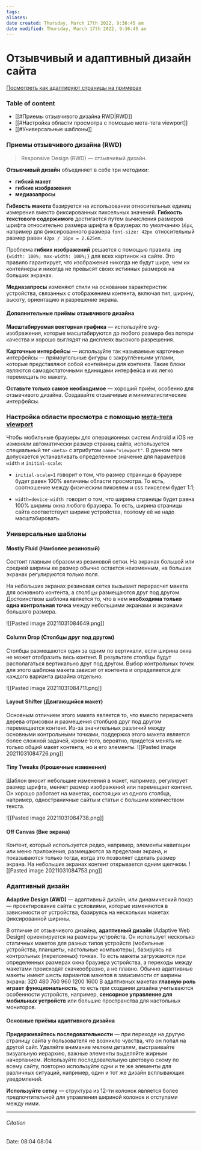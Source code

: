 ```yaml
---
tags: 
aliases: 
date created: Thursday, March 17th 2022, 9:36:45 am
date modified: Thursday, March 17th 2022, 9:36:45 am
---
```


# Отзывчивый и адаптивный дизайн сайта

[Посмотреть как адаптируют страницы на примерах](https://startbootstrap.com/)

### Table of content

- [[#Приемы отзывчивого дизайна RWD|RWD]]
- [[#Настройка области просмотра с помощью мета-тега viewport]]
- [[#Универсальные шаблоны]]

### Приемы отзывчивого дизайна (RWD)

>Responsive Design (RWD) — отзывчивый дизайн.

**Отзывчивый дизайн** объединяет в себе три методики:
 - **гибкий макет**
 - **гибкие изображения**
 - **медиазапросы**

**Гибкость макета** базируется на использовании относительных единиц измерения вместо фиксированных пиксельных значений.
**Гибкость текстового содержимого** достигается путем вычисления размеров шрифта относительно размера шрифта в браузерах по умолчанию `16px`, например для фиксированного размера `font-size: 42px `относительный размер равен `42px / 16px = 2.625em`.

Проблема **гибких изображений** решается с помощью правила` img {width: 100%; max-width: 100%;}` для всех картинок на сайте. Это правило гарантирует, что изображения никогда не будут шире, чем их контейнеры и никогда не превысят своих истинных размеров на больших экранах.

**Медиазапросы** изменяют стили на основании характеристик устройства, связанных с отображением контента, включая тип, ширину, высоту, ориентацию и разрешение экрана.

#### Дополнительные приёмы отзывчивого дизайна

**Масштабируемая векторная графика** — используйте svg-изображения, которые масштабируются до любого размера без потери качества и хорошо выглядят на дисплеях высокого разрешения.

**Карточные интерфейсы** — используйте так называемые карточные интерфейсы — прямоугольные фигуры с закруглёнными углами, которые представляют собой контейнеры для контента. Такие блоки являются самодостаточными единицами интерфейса и их легко перемещать по макету.

**Оставьте только самое необходимое** — хороший приём, особенно для отзывчивого дизайна. Создавайте отзывчивые и минималистические интерфейсы.

###  Настройка области просмотра с помощью [мета-тега viewport](https://itchief.ru/html-and-css/viewport-meta-tag)

Чтобы мобильные браузеры для операционных систем Android и iOS не изменяли автоматически размер страниц сайта, используется специальный тег `<meta>` с атрибутом `name="viewport"`. В данном теге допускается устанавливать определенное значение для параметров` width` и `initial-scale`:
- `initial-scale=1` говорит о том, что размер страницы в браузере будет равен 100% величины области просмотра. То есть, соотношение между физическим пикселем и css пикселем будет 1:1;

 - `width=device-width `говорит о том, что ширина страницы будет равна 100% ширины окна любого браузера. То есть, ширина страницы сайта соответствует ширине устройства, поэтому её не надо масштабировать.

### Универсальные шаблоны

#### Mostly Fluid (Наиболее резиновый)

 Состоит главным образом из резиновой сетки. На экранах большой или средней ширины ее размер обычно остается неизменным, на больших экранах регулируются только поля.
 
 На небольших экранах резиновая сетка вызывает перерасчет макета для основного контента, а столбцы размещаются друг под другом. Достоинством шаблона является то, что в нем **необходима только одна контрольная точка** между небольшими экранами и экранами большого размера.
 
 
![[Pasted image 20211031084649.png]]

#### Column Drop (Столбцы друг под другом)

Столбцы размещаются один за одним по вертикали, если ширина окна не может отобразить весь контент. В результате столбцы будут располагаться вертикально друг под другом. Выбор контрольных точек для этого шаблона макета зависит от контента и определяется для каждого варианта дизайна отдельно.

![[Pasted image 20211031084711.png]]

#### Layout Shifter (Двигающийся макет)

Основным отличием этого макета является то, что вместо перерасчета дерева отрисовки и размещения столбцов друг под другом перемещается контент. Из-за значительных различий между основными контрольными точками, поддержка этого макета является более сложной задачей, кроме того, вероятно, придется менять не только общий макет контента, но и его элементы.
![[Pasted image 20211031084726.png]]

#### Tiny Tweaks (Крошечные изменения)

Шаблон вносит небольшие изменения в макет, например, регулирует размер шрифта, меняет размер изображений или перемещает контент. Он хорошо работает на макетах, состоящих из одного столбца, например, одностраничные сайты и статьи с большим количеством текста.

![[Pasted image 20211031084738.png]]

#### Off Canvas (Вне экрана)

Контент, который используется редко, например, элементы навигации или меню приложения, размещаются за пределами экрана, и показываются только тогда, когда это позволяет сделать размер экрана. На небольших экранах контент открывается одним щелчком.
![[Pasted image 20211031084753.png]]

### Адаптивный дизайн

 **Adaptive Design (AWD)** — адаптивный дизайн, или динамический показ — проектирование сайта с условиями, которые изменяются в зависимости от устройства, базируясь на нескольких макетах фиксированной ширины.
 
 В отличие от отзывчивого дизайна, **адаптивный дизайн** (Adaptive Web Design) ориентируется на размеры устройств. Он использует несколько статичных макетов для разных типов устройств (мобильные устройства, планшеты, настольные компьютеры), базируясь на контрольных (переломных) точках. То есть макеты загружаются при определенных размерах окна браузера устройства, а переходы между макетами происходят скачкообразно, а не плавно.
 Обычно адаптивные макеты имеют шесть вариантов макетов в зависимости от ширины экрана:  320 480 760 960 1200 1600
 В адаптивных макетах **главную роль играет функциональность**, то есть при создании дизайна учитываются особенности устройств, например, **сенсорное управление для мобильных устройств** или большие пространства для настольных мониторов.
 
 #### Основные приёмы адаптивного дизайна
 **Придерживайтесь последовательности** — при переходе на другую страницу сайта у пользователя не возникло чувства, что он попал на другой сайт. Уделяйте внимание мелким деталям, выстраивайте визуальную иерархию, важные элементы выделяйте жирным начертанием. Используйте последовательную цветовую схему по всему сайту, повторно используйте одни и те же элементы для различных ситуаций, например, один и тот же дизайн всплывающих уведомлений.
 
 **Используйте сетку** — структура из 12-ти колонок является более предпочтительной для управления шириной колонок и отступами между ними.

---

###### Citation

Date: 08:04 08:04
